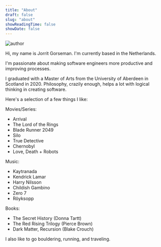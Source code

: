 ```yaml
---
title: "About"
draft: false
slug: "about"
showReadingTime: false
showDate: false
---
```


![author](/img/author.jpg)

Hi, my name is Jorrit Gorseman. I'm currently based in the Netherlands.

I'm passionate about making software engineers more productive and improving processes.

I graduated with a Master of Arts from the University of Aberdeen in Scotland in 2020. Philosophy, crazily enough, helps a lot with logical thinking in creating software.

Here's a selection of a few things I like:

Movies/Series:

- Arrival
- The Lord of the Rings
- Blade Runner 2049
- Silo
- True Detective
- Chernobyl
- Love, Death + Robots

Music:

- Kaytranada
- Kendrick Lamar
- Harry Nilsson
- Childish Gambino
- Zero 7
- Röyksopp

Books:

- The Secret History (Donna Tartt)
- The Red Rising Trilogy (Pierce Brown)
- Dark Matter, Recursion (Blake Crouch)

I also like to go bouldering, running, and traveling.
